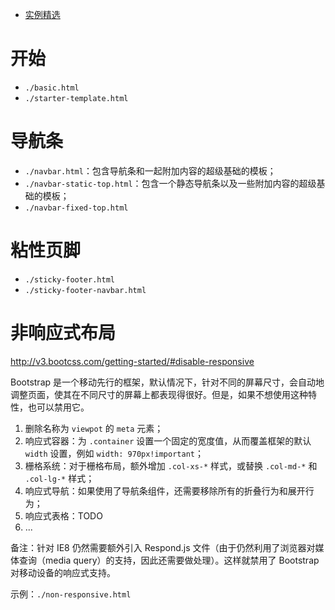 - [实例精选](http://v3.bootcss.com/getting-started/#examples)

# 开始
- `./basic.html`
- `./starter-template.html`

# 导航条
- `./navbar.html`：包含导航条和一起附加内容的超级基础的模板；
- `./navbar-static-top.html`：包含一个静态导航条以及一些附加内容的超级基础的模板；
- `./navbar-fixed-top.html`

# 粘性页脚
- `./sticky-footer.html`
- `./sticky-footer-navbar.html`

# 非响应式布局
http://v3.bootcss.com/getting-started/#disable-responsive

Bootstrap 是一个移动先行的框架，默认情况下，针对不同的屏幕尺寸，会自动地调整页面，使其在不同尺寸的屏幕上都表现得很好。但是，如果不想使用这种特性，也可以禁用它。

1. 删除名称为 `viewpot` 的 `meta` 元素；
2. 响应式容器：为 `.container` 设置一个固定的宽度值，从而覆盖框架的默认 `width` 设置，例如 `width: 970px!important`；
3. 栅格系统：对于栅格布局，额外增加 `.col-xs-*` 样式，或替换 `.col-md-*` 和 `.col-lg-*` 样式；
4. 响应式导航：如果使用了导航条组件，还需要移除所有的折叠行为和展开行为；
5. 响应式表格：TODO
6. ...

备注：针对 IE8 仍然需要额外引入 Respond.js 文件（由于仍然利用了浏览器对媒体查询（media query）的支持，因此还需要做处理）。这样就禁用了 Bootstrap 对移动设备的响应式支持。

示例：`./non-responsive.html`
